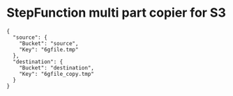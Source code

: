 # StepFunction multi part copier for S3

```
{
  "source": {
    "Bucket": "source",
    "Key": "6gfile.tmp"
  },
  "destination": {
    "Bucket": "destination",
    "Key": "6gfile_copy.tmp"
  }
}
```